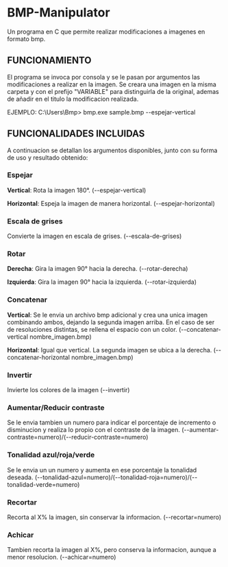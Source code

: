 # BMP-Manipulator
Un programa en C que permite realizar modificaciones a imagenes en formato bmp.


## FUNCIONAMIENTO

El programa se invoca por consola y se le pasan por argumentos las modificaciones a realizar en la imagen. Se creara una imagen en la misma carpeta y con el prefijo "VARIABLE" para distinguirla de la original, ademas de añadir en el titulo la modificacion realizada.

EJEMPLO: C:\Users\Bmp> bmp.exe sample.bmp --espejar-vertical

## FUNCIONALIDADES INCLUIDAS

A continuacion se detallan los argumentos disponibles, junto con su forma de uso y resultado obtenido:

### Espejar

**Vertical**: Rota la imagen 180°. (--espejar-vertical)

**Horizontal**: Espeja la imagen de manera horizontal. (--espejar-horizontal)


### Escala de grises
  Convierte la imagen en escala de grises. (--escala-de-grises)

### Rotar

**Derecha**: Gira la imagen 90° hacia la derecha. (--rotar-derecha)

**Izquierda**: Gira la imagen 90° hacia la izquierda. (--rotar-izquierda)

### Concatenar

**Vertical**: Se le envia un archivo bmp adicional y crea una unica imagen combinando ambos, dejando la segunda imagen arriba. En el caso de ser de resoluciones distintas, se rellena el espacio con un color. (--concatenar-vertical nombre_imagen.bmp)

**Horizontal**: Igual que vertical. La segunda imagen se ubica a la derecha.  (--concatenar-horizontal nombre_imagen.bmp)


### Invertir
  Invierte los colores de la imagen (--invertir)

### Aumentar/Reducir contraste
  Se le envia tambien un numero para indicar el porcentaje de incremento o disminucion y realiza lo propio con el contraste de la imagen. (--aumentar-contraste=numero)/(--reducir-contraste=numero)

### Tonalidad azul/roja/verde
  Se le envia un un numero y aumenta en ese porcentaje la tonalidad deseada. (--tonalidad-azul=numero)/(--tonalidad-roja=numero)/(--tonalidad-verde=numero)


### Recortar
  Recorta al X% la imagen, sin conservar la informacion. (--recortar=numero)


### Achicar
  Tambien recorta la imagen al X%, pero conserva la informacion, aunque a menor resolucion. (--achicar=numero)
